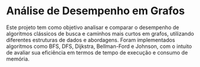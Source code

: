 # Análise de Desempenho em Grafos

Este projeto tem como objetivo analisar e comparar o desempenho de 
algoritmos clássicos de busca e caminhos mais 
curtos em grafos, utilizando diferentes 
estruturas de dados e abordagens. 
Foram implementados 
algoritmos como BFS, DFS, Dijkstra,
Bellman-Ford e Johnson, com o intuito de avaliar
sua eficiência em termos de tempo de execução e 
consumo de memória.